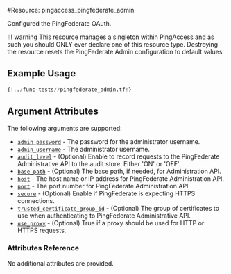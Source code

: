 #Resource: pingaccess_pingfederate_admin

Configured the PingFederate OAuth.

!!! warning
    This resource manages a singleton within PingAccess and as such you should ONLY ever declare one of this resource type. Destroying the resource resets the PingFederate Admin configuration to default values

## Example Usage
```terraform
{!../func-tests//pingfederate_admin.tf!}
```

## Argument Attributes

The following arguments are supported:

- [`admin_password`](#admin_password) - The password for the administrator username.
- [`admin_username`](#admin_username) - The administrator username.
- [`audit_level`](#audit_level) - (Optional) Enable to record requests to the PingFederate Administrative API to the audit store. Either 'ON' or 'OFF'.
- [`base_path`](#base_path) - (Optional) The base path, if needed, for Administration API.
- [`host`](#host) - The host name or IP address for PingFederate Administration API.
- [`port`](#port) - The port number for PingFederate Administration API.
- [`secure`](#secure) - (Optional) Enable if PingFederate is expecting HTTPS connections.
- [`trusted_certificate_group_id`](#trusted_certificate_group_id) - (Optional) The group of certificates to use when authenticating to PingFederate Administrative API.
- [`use_proxy`](#use_proxy) - (Optional) True if a proxy should be used for HTTP or HTTPS requests.

### Attributes Reference

No additional attributes are provided.

